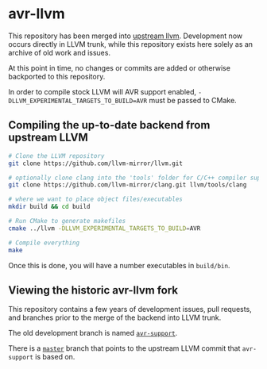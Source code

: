 # avr-llvm

This repository has been merged into [upstream llvm](http://llvm.org/viewvc/llvm-project/llvm/trunk/lib/Target/AVR/).
Development now occurs directly in LLVM trunk, while this repository exists here solely as an archive of old work and issues.

At this point in time, no changes or commits are added or otherwise backported to this repository.

In order to compile stock LLVM will AVR support enabled, `-DLLVM_EXPERIMENTAL_TARGETS_TO_BUILD=AVR` must be passed to CMake.

## Compiling the up-to-date backend from upstream LLVM

```bash
# Clone the LLVM repository
git clone https://github.com/llvm-mirror/llvm.git

# optionally clone clang into the 'tools' folder for C/C++ compiler support
git clone https://github.com/llvm-mirror/clang.git llvm/tools/clang

# where we want to place object files/executables
mkdir build && cd build

# Run CMake to generate makefiles
cmake ../llvm -DLLVM_EXPERIMENTAL_TARGETS_TO_BUILD=AVR

# Compile everything
make
```

Once this is done, you will have a number executables in `build/bin`.

## Viewing the historic avr-llvm fork

This repository contains a few years of development issues, pull requests, and branches prior to the merge of the backend into LLVM trunk.

The old development branch is named [`avr-support`](https://github.com/avr-llvm/llvm/tree/avr-support).

There is a [`master`](https://github.com/avr-llvm/llvm/tree/master) branch that points to the upstream LLVM commit that `avr-support` is based on.
